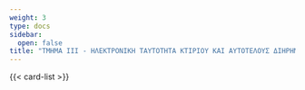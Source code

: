 ```yaml
---
weight: 3
type: docs
sidebar:
  open: false
title: "ΤΜΗΜΑ ΙIΙ - ΗΛΕΚΤΡΟΝΙΚΗ ΤΑΥΤΟΤΗΤΑ ΚΤΙΡΙΟΥ ΚΑΙ ΑΥΤΟΤΕΛΟΥΣ ΔΙΗΡΗΜΕΝΗΣ ΙΔΙΟΚΤΗΣΙΑΣ"
---
```


{{< card-list >}}
